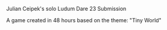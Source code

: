 Julian Ceipek's solo Ludum Dare 23 Submission

A game created in 48 hours based on the theme: "Tiny World"
